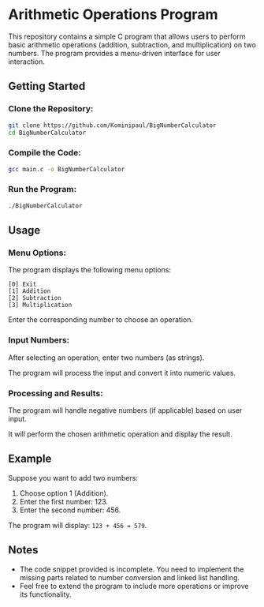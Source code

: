 # Arithmetic Operations Program

This repository contains a simple C program that allows users to perform basic arithmetic operations (addition, subtraction, and multiplication) on two numbers. The program provides a menu-driven interface for user interaction.

## Getting Started

### Clone the Repository:

```bash
git clone https://github.com/Kominipaul/BigNumberCalculator
cd BigNumberCalculator
```

### Compile the Code:

```bash
gcc main.c -o BigNumberCalculator
```

### Run the Program:

```bash
./BigNumberCalculator
```

## Usage

### Menu Options:

The program displays the following menu options:

```
[0] Exit
[1] Addition
[2] Subtraction
[3] Multiplication
```

Enter the corresponding number to choose an operation.

### Input Numbers:

After selecting an operation, enter two numbers (as strings).

The program will process the input and convert it into numeric values.

### Processing and Results:

The program will handle negative numbers (if applicable) based on user input.

It will perform the chosen arithmetic operation and display the result.

## Example

Suppose you want to add two numbers:

1. Choose option 1 (Addition).
2. Enter the first number: 123.
3. Enter the second number: 456.

The program will display: `123 + 456 = 579`.

## Notes

- The code snippet provided is incomplete. You need to implement the missing parts related to number conversion and linked list handling.
- Feel free to extend the program to include more operations or improve its functionality.


